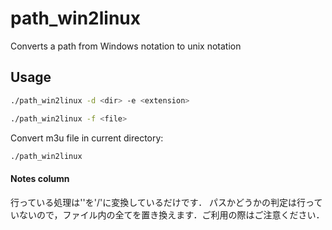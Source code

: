 # path_win2linux

Converts a path from Windows notation to unix notation

## Usage

```sh
./path_win2linux -d <dir> -e <extension>
```

```sh
./path_win2linux -f <file>
```

Convert m3u file in current directory:
```sh
./path_win2linux
```

#### Notes column
行っている処理は'\'を'/'に変換しているだけです．
パスかどうかの判定は行っていないので，ファイル内の全てを置き換えます．ご利用の際はご注意ください．